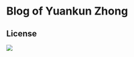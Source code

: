 Blog of Yuankun Zhong
======================

## License
<a rel=”license” href=”http://creativecommons.org/licenses/by/4.0/”><img style=”border-width:0” src=”https://i.creativecommons.org/l/by/4.0/88x31.png” /></a>

